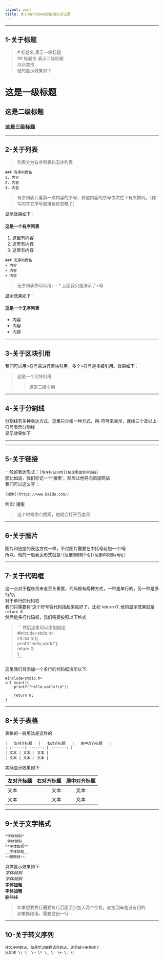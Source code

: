 ```yaml
---
layout: post
title: 关于markdown的使用方式记录
---
```


------
## 1-关于标题  
>\# 标题名 表示一级标题  
\#\# 标题名 表示二级标题  
以此类推  
他的显示效果如下

# 这是一级标题
## 这是二级标题
### 这是三级标题  


 ---------

## 2-关于列表  


 >列表分为有序列表和无序列表


 ```
 ### 有序列表名  
 1. 内容
 2. 内容
 3. 内容
 ```

>有序列表只看第一项内容的序号，其他内容的序号依次往下有序排列。（你写的其它序号直接给你忽略了）

显示效果如下：

#### 这是一个有序列表

 1. 这里有内容
 2. 这里有内容
 3. 这里有内容


 ```
 ### 无序列表名  
 + 内容  
 + 内容  
 + 内容  
 ```
 >无序列表你可以用\+ \- \* 上面我只是演示了\+号  

显示效果如下：

#### 这是一个无序列表

- 内容
- 内容
- 内容

-----

## 3-关于区块引用

我们可以用>符号来进行区块引用。多个>符号是多级引用。效果如下：
>这是一个区块引用  
>>这是二级引用  

-------

## 4-关于分割线
分割线有多种表达方式，这里只介绍一种方式，用\-符号来表示，连续三个及以上\-符号表示分割线  
显示效果如下

-----

------------
## 5-关于链接
一般的表达形式：`[填写标记词句](在这里面填写链接)`    
那比如说，我们标记一个‘搜索’，然后让他导向百度网站  
我们可以这么写：

`[搜索](https://www.baidu.com/)`

例如: [搜索](https://www.baidu.com/)

>这个时候你点搜索，他就会打开百度网

-----
## 6-关于图片
图片和链接的表达方式一样，不过图片需要在中括号前加一个\!号  
所以，他的一般表达形式就是`![这里随便起个名](这里填写图片地址)`

-----
## 7-关于代码框
这一点对于程序员来说至关重要，代码框有两种方式，一种是单行的，另一种是多行的。  
对于单行的代码框  
我们只需要将\`这个符号将代码括起来就好了，比如\`return 0\`,他的显示效果就是`return 0`  
然后是多行代码框，我们需要按照以下格式  


>\`\`\` 然后这里可以添加描述  
\#inlcude<stdio.h>    
int main(){     
   printf("hello,world");    
   return 0;    
}  
\`\`\`  

这里我们将添加一个多行的代码框演示以下:  
```c语言
#include<stdio.h>
int main(){
    printf("hello,world!\n");

    return 0;
}
```
------
## 8-关于表格
表格的一般用法是这样的
```
|   左对齐标题   |   右对齐标题   |   居中对齐标题   |
| :------| ------: | :------: |
| 文本 | 文本 | 文本 |
| 文本 | 文本 | 文本 |

```
实际显示效果如下:  

| 左对齐标题 | 右对齐标题 | 居中对齐标题 |  
| :------| ------: | :------: |  
| 文本 | 文本 | 文本 |  
| 文本 | 文本 | 文本 |

----
## 9-关于文字格式
```  
*字体倾斜*
_字体倾斜_
**字体加粗**
__字体加粗__
~~删除线~~
```  
具体显示效果如下:  
*字体倾斜*  
_字体倾斜_  
**字体加粗**  
__字体加粗__   
~~删除线~~  
>如果想要换行需要每行后面至少加入两个空格，直接回车是没有用的  
如果换段落，需要空出一行

--------
## 10-关于转义序列
```
转义序列的话，如果学过编程语言的话，这里就不用赘述了
比如说 \\ \` \~ \* \_ \- \+ \. \!
```
